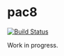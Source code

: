 # pac8

[![Build Status](https://travis-ci.com/blackchip-org/pac8.svg?branch=master)](https://travis-ci.com/blackchip-org/pac8)

Work in progress.

